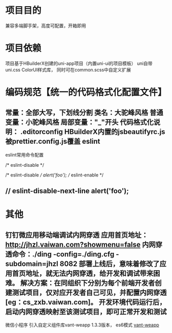# 项目目的
兼容多端脚手架，高度可配置，开箱即用

# 项目依赖
项目基于HBuilderX创建的uni-app项目（内置uni-ui的项目模板）
uni自带uni.css
ColorUI样式库，
同时可在common.scss中自定义扩展

# 编码规范【统一的代码格式化配置文件】
常量：全部大写，下划线分割
类名：大驼峰风格
普通变量：小驼峰风格
局部变量："_"开头
代码格式化说明：
.editorconfig
HBuilderX内置的jsbeautifyrc.js被prettier.config.js覆盖
eslint
----------------------------------------------------------
eslint常用命令配置
<!-- 放在文件头会屏蔽整个文件 -->
/* eslint-disable */ 

<!-- 下面会屏蔽一段 -->
/* eslint-disable */
alert('foo');
/* eslint-enable */

<!-- 下面会屏蔽一句 -->
// eslint-disable-next-line
alert('foo');
-----------------------------------------------------------
# 其他
钉钉微应用移动端调试内网穿透
应用首页地址：http://jhzl.vaiwan.com?showmenu=false
内网穿透命令：./ding -config=./ding.cfg -subdomain=jhzl 8082
部署上线后，意味着修改了应用首页地址，就无法内网穿透，给开发和调试带来困难。
解决方案：在同组织下分别为每个前端开发者创建测试项目，仅对应开发者自己可见，并配置内网穿透[eg：cs_zxb.vaiwan.com]。
         开发环境代码运行后，启动内网穿透映射至该测试项目，即可正常开发和测试
--------------------------------------------------------------------
微信小程序
引入自定义组件库vant-weapp 1.3.3版本， es6模式
[vant-weapp](https://youzan.github.io/vant-weapp/#/quickstart)
